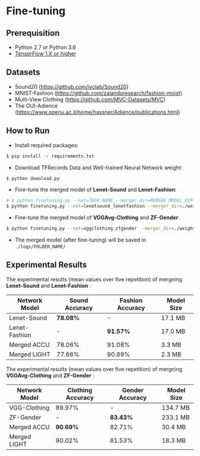 # Fine-tuning
## Prerequisition
- Python 2.7 or Python 3.6
- [TensorFlow 1.X or higher](https://github.com/tensorflow/tensorflow)

## Datasets
- Sound20 (https://github.com/ivclab/Sound20)
- MNIST-Fashion (https://github.com/zalandoresearch/fashion-mnist)
- Multi-View Clothing (https://github.com/MVC-Datasets/MVC)
- The OUI-Adience (https://www.openu.ac.il/home/hassner/Adience/publications.html)

## How to Run
- Install required packages:
```bash
$ pip install -r requirements.txt
```

- Download TFRecords Data and Well-trained Neural Network weight:
```bash
$ python download.py
```

- Fine-tune the merged model of **Lenet-Sound** and **Lenet-Fashion**:
```bash
# $ python finetuning.py --net=TASK_NAME --merger_dir=MERGED_MODEL_DIR
$ python finetuning.py --net=lenetsound_lenetfashion --merger_dir=./weight_loader/weight/lenetsound_lenetfashion/merge_ACCU/ --batch_size=64  --save_model=True
```

- Fine-tune the merged model of **VGGAvg-Clothing** and **ZF-Gender**:
```bash
$ python finetuning.py --net=vggclothing_zfgender --merger_dir=./weight_loader/weight/vggclothing_zfgender/merge_ACCU/  --save_model=True --lr_rate=0.00006 --batch_size=16
```

- The merged model (after fine-tuning) will be saved in `./logs/FOLDER_NAME/`

## Experimental Results 

The experimental results (mean values over five repetition) of mergning **Lenet-Sound** and **Lenet-Fashion** :

Network Model | Sound Accuracy | Fashion Accuracy | Model Size 
----------------- | ---------------- | ---------------- | ----------------
Lenet-Sound     |**78.08%** | -         | 17.1 MB
Lenet-Fashion   |  -        |**91.57%** | 17.0 MB
Merged ACCU     |  78.06%   | 91.08%    | 3.3 MB
Merged LIGHT    |  77.66%   | 90.89%    | 2.3 MB

The experimental results (mean values over five repetition) of mergning **VGGAvg-Clothing** and **ZF-Gender** :

Network Model | Clothing Accuracy | Gender Accuracy | Model Size 
----------------- | ---------------- | ---------------- | ----------------
VGG-Clothing     |89.97% | -         | 134.7 MB
ZF-Gender   |  -        |**83.43%** | 233.1 MB
Merged ACCU     |  **90.69%**   | 82.71%    | 30.4 MB
Merged LIGHT    |  90.02%   | 81.53%    | 18.3 MB


    
    

